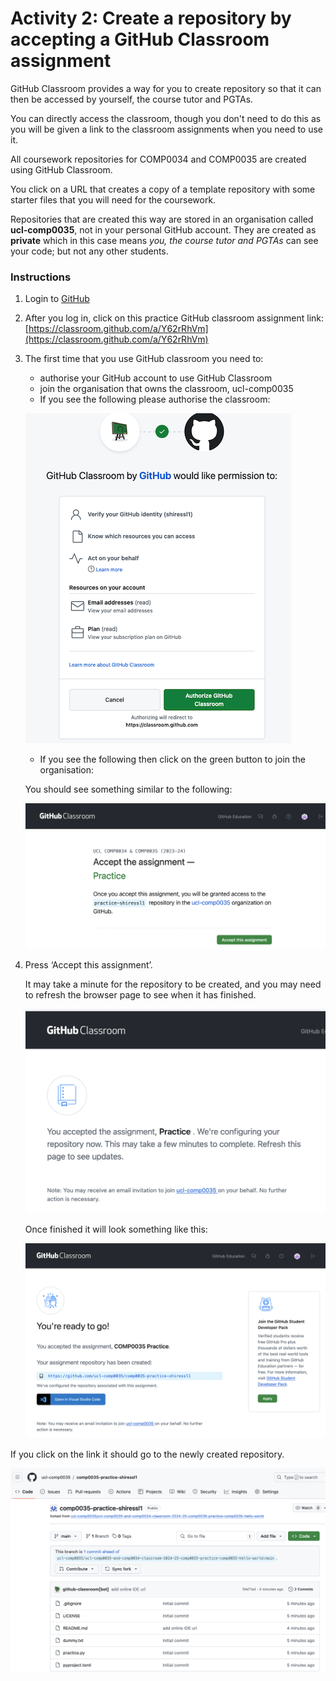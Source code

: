 # Activity 2: Create a repository by accepting a GitHub Classroom assignment

GitHub Classroom provides a way for you to create repository so that it can then be accessed by yourself, the course
tutor and PGTAs.

You can directly access the classroom, though you don't need to do this as you will be given a link to the classroom
assignments when you need to use it.

All coursework repositories for COMP0034 and COMP0035 are created using GitHub Classroom.

You click on a URL that creates a copy of a template repository with some starter files that you will need for the
coursework.

Repositories that are created this way are stored in an organisation called **ucl-comp0035**, not in your personal
GitHub account. They are created as **private** which in this case means _you, the course tutor and PGTAs_ can see
your code; but not any other students.

### Instructions

1. Login to [GitHub](https://github.com/login)
2. After you log in, click on this practice GitHub classroom assignment
   link: [https://classroom.github.com/a/Y62rRhVm](https://classroom.github.com/a/Y62rRhVm)
3. The first time that you use GitHub classroom you need to:
    - authorise your GitHub account to use GitHub Classroom
    - join the organisation that owns the classroom, ucl-comp0035
    - If you see the following please authorise the classroom:

   ![Authorise GitHub](../img/ghc-authorise.png)

    - If you see the following then click on the green button to join the organisation:

   You should see something similar to the following:

   ![Accept the assignment](../img/ghc-accept-assignment.png)

4. Press ‘Accept this assignment’. 

   It may take a minute for the repository to be created, and you may need to refresh the browser page to see when it has finished.
   
   ![Refresh to view the assignment](../img/ghc-accept-refresh.png)

   Once finished it will look something like this:

   ![Assignment ready](../img/ghc-assign-ready.png)

If you click on the link it should go to the newly created repository.

![Created repo in GitHub](../img/ghc-created-repo.png)